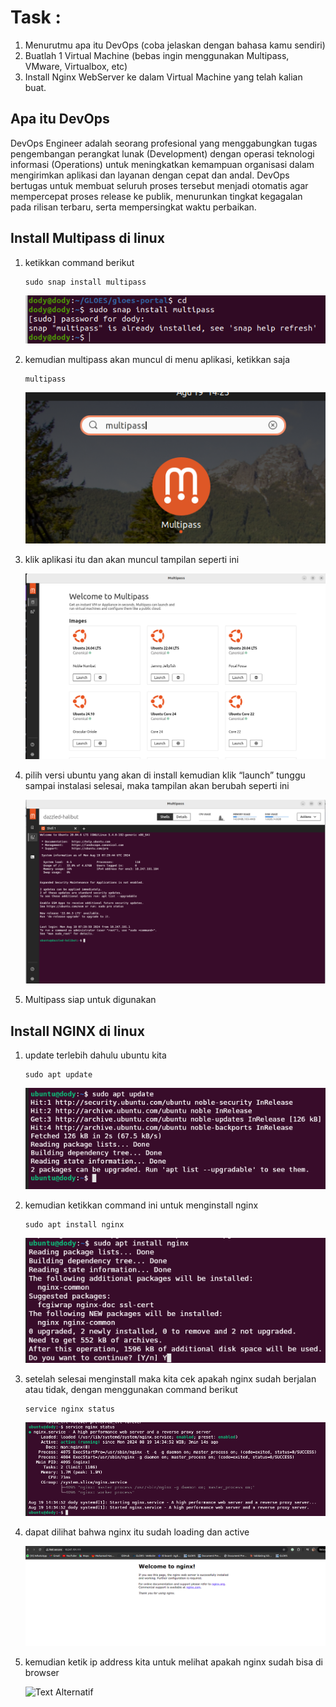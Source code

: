 # Task :
1. Menurutmu apa itu DevOps (coba jelaskan dengan bahasa kamu sendiri)
2. Buatlah 1 Virtual Machine (bebas ingin menggunakan Multipass, VMware, Virtualbox, etc)
3. Install Nginx WebServer ke dalam Virtual Machine yang telah kalian buat.

## Apa itu DevOps
DevOps Engineer adalah seorang profesional yang menggabungkan tugas pengembangan perangkat lunak (Development) dengan operasi teknologi informasi (Operations) untuk meningkatkan kemampuan organisasi dalam mengirimkan aplikasi dan layanan dengan cepat dan andal.
DevOps bertugas untuk membuat seluruh proses tersebut menjadi otomatis agar mempercepat proses release ke publik, menurunkan tingkat kegagalan pada rilisan terbaru, serta mempersingkat waktu perbaikan.



## Install Multipass di linux
1. ketikkan command berikut
   
   ```
   sudo snap install multipass
   ```
   
   ![Text Alternatif](1.png)

2. kemudian multipass akan muncul di menu aplikasi, ketikkan saja
   ```
   multipass
   ```
   
   ![Text Alternatif](2.png)

3. klik aplikasi itu dan akan muncul tampilan seperti ini

   ![Text Alternatif](3.png)

4. pilih versi ubuntu yang akan di install kemudian klik “launch” tunggu sampai instalasi selesai, maka tampilan akan berubah seperti ini

   ![Text Alternatif](4.png)

5. Multipass siap untuk digunakan


## Install NGINX di linux
1. update terlebih dahulu ubuntu kita
   ```
   sudo apt update
   ```
   
   ![Text Alternatif](5.png)

2. kemudian ketikkan command ini untuk menginstall nginx
   ```
   sudo apt install nginx
   ```
   
   ![Text Alternatif](6.png)

3. setelah selesai menginstall maka kita cek apakah nginx sudah berjalan atau tidak, dengan menggunakan command berikut 
   ```
   service nginx status
   ```
   
   ![Text Alternatif](7.png)

4. dapat dilihat bahwa nginx itu sudah loading dan active
 
   ![Text Alternatif](8.png)

5. kemudian ketik ip address kita untuk melihat apakah nginx sudah bisa di browser

   ![Text Alternatif](9.png)


